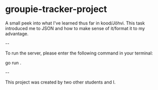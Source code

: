 # groupie-tracker-project
A small peek into what I've learned thus far in kood/Jõhvi. This task introduced me to JSON and how to make sense of it/format it to my advantage. 

--

To run the server, please enter the following command in your terminal:

go run .

--

This project was created by two other students and I. 
